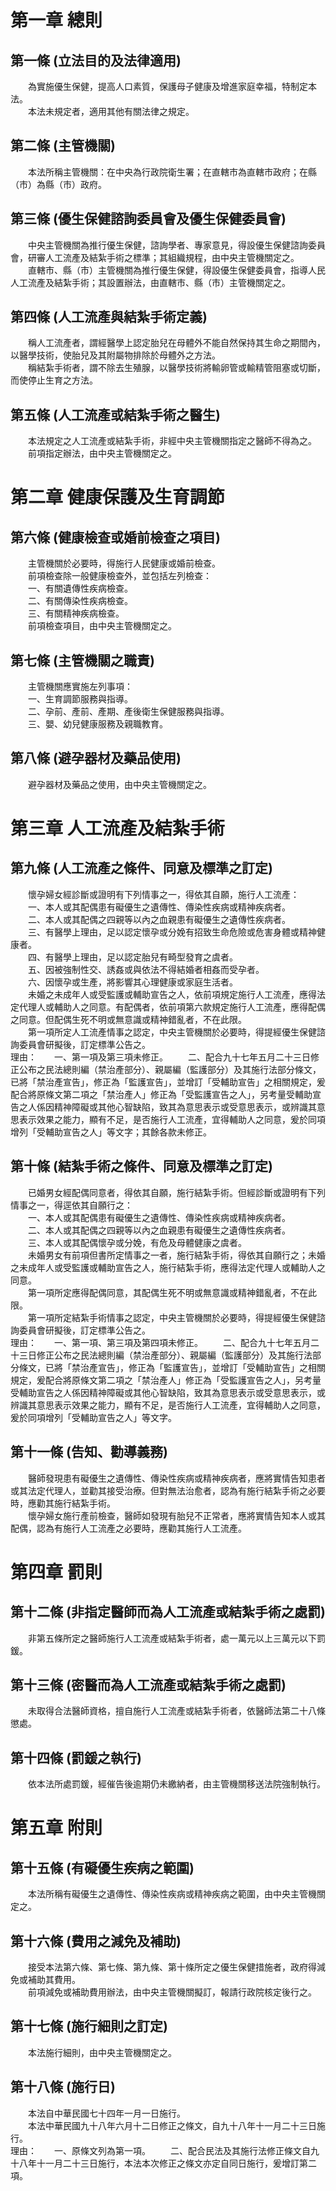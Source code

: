 第一章  總則
============
第一條 (立法目的及法律適用)
---------------------------
　　為實施優生保健，提高人口素質，保護母子健康及增進家庭幸福，特制定本法。  
　　本法未規定者，適用其他有關法律之規定。  


第二條 (主管機關)
-----------------
　　本法所稱主管機關：在中央為行政院衛生署；在直轄市為直轄市政府；在縣（市）為縣（市）政府。  


第三條 (優生保健諮詢委員會及優生保健委員會)
-------------------------------------------
　　中央主管機關為推行優生保健，諮詢學者、專家意見，得設優生保健諮詢委員會，研審人工流產及結紮手術之標準；其組織規程，由中央主管機關定之。  
　　直轄市、縣（市）主管機關為推行優生保健，得設優生保健委員會，指導人民人工流產及結紮手術；其設置辦法，由直轄市、縣（市）主管機關定之。  


第四條 (人工流產與結紮手術定義)
-------------------------------
　　稱人工流產者，謂經醫學上認定胎兒在母體外不能自然保持其生命之期間內，以醫學技術，使胎兒及其附屬物排除於母體外之方法。  
　　稱結紮手術者，謂不除去生殖腺，以醫學技術將輸卵管或輸精管阻塞或切斷，而使停止生育之方法。  


第五條 (人工流產或結紮手術之醫生)
---------------------------------
　　本法規定之人工流產或結紮手術，非經中央主管機關指定之醫師不得為之。  
　　前項指定辦法，由中央主管機關定之。  


第二章  健康保護及生育調節
==========================
第六條 (健康檢查或婚前檢查之項目)
---------------------------------
　　主管機關於必要時，得施行人民健康或婚前檢查。  
　　前項檢查除一般健康檢查外，並包括左列檢查：  
　　一、有關遺傳性疾病檢查。  
　　二、有關傳染性疾病檢查。  
　　三、有關精神疾病檢查。  
　　前項檢查項目，由中央主管機關定之。  


第七條 (主管機關之職責)
-----------------------
　　主管機關應實施左列事項：  
　　一、生育調節服務與指導。  
　　二、孕前、產前、產期、產後衛生保健服務與指導。  
　　三、嬰、幼兒健康服務及親職教育。  


第八條 (避孕器材及藥品使用)
---------------------------
　　避孕器材及藥品之使用，由中央主管機關定之。  


第三章  人工流產及結紮手術
==========================
第九條 (人工流產之條件、同意及標準之訂定)
-----------------------------------------
　　懷孕婦女經診斷或證明有下列情事之一，得依其自願，施行人工流產：  
　　一、本人或其配偶患有礙優生之遺傳性、傳染性疾病或精神疾病者。  
　　二、本人或其配偶之四親等以內之血親患有礙優生之遺傳性疾病者。  
　　三、有醫學上理由，足以認定懷孕或分娩有招致生命危險或危害身體或精神健康者。  
　　四、有醫學上理由，足以認定胎兒有畸型發育之虞者。  
　　五、因被強制性交、誘姦或與依法不得結婚者相姦而受孕者。  
　　六、因懷孕或生產，將影響其心理健康或家庭生活者。  
　　未婚之未成年人或受監護或輔助宣告之人，依前項規定施行人工流產，應得法定代理人或輔助人之同意。有配偶者，依前項第六款規定施行人工流產，應得配偶之同意。但配偶生死不明或無意識或精神錯亂者，不在此限。  
　　第一項所定人工流產情事之認定，中央主管機關於必要時，得提經優生保健諮詢委員會研擬後，訂定標準公告之。  
理由：　　一、第一項及第三項未修正。
　　二、配合九十七年五月二十三日修正公布之民法總則編（禁治產部分）、親屬編（監護部分）及其施行法部分條文，已將「禁治產宣告」，修正為「監護宣告」，並增訂「受輔助宣告」之相關規定，爰配合將原條文第二項之「禁治產人」修正為「受監護宣告之人」，另考量受輔助宣告之人係因精神障礙或其他心智缺陷，致其為意思表示或受意思表示，或辨識其意思表示效果之能力，顯有不足，是否施行人工流產，宜得輔助人之同意，爰於同項增列「受輔助宣告之人」等文字；其餘各款未修正。

第十條 (結紮手術之條件、同意及標準之訂定)
-----------------------------------------
　　已婚男女經配偶同意者，得依其自願，施行結紮手術。但經診斷或證明有下列情事之一，得逕依其自願行之：  
　　一、本人或其配偶患有礙優生之遺傳性、傳染性疾病或精神疾病者。  
　　二、本人或其配偶之四親等以內之血親患有礙優生之遺傳性疾病者。  
　　三、本人或其配偶懷孕或分娩，有危及母體健康之虞者。  
　　未婚男女有前項但書所定情事之一者，施行結紮手術，得依其自願行之；未婚之未成年人或受監護或輔助宣告之人，施行結紮手術，應得法定代理人或輔助人之同意。  
　　第一項所定應得配偶同意，其配偶生死不明或無意識或精神錯亂者，不在此限。  
　　第一項所定結紮手術情事之認定，中央主管機關於必要時，得提經優生保健諮詢委員會研擬後，訂定標準公告之。  
理由：　　一、第一項、第三項及第四項未修正。
　　二、配合九十七年五月二十三日修正公布之民法總則編（禁治產部分）、親屬編（監護部分）及其施行法部分條文，已將「禁治產宣告」，修正為「監護宣告」，並增訂「受輔助宣告」之相關規定，爰配合將原條文第二項之「禁治產人」修正為「受監護宣告之人」，另考量受輔助宣告之人係因精神障礙或其他心智缺陷，致其為意思表示或受意思表示，或辨識其意思表示效果之能力，顯有不足，是否施行人工流產，宜得輔助人之同意，爰於同項增列「受輔助宣告之人」等文字。

第十一條 (告知、勸導義務)
-------------------------
　　醫師發現患有礙優生之遺傳性、傳染性疾病或精神疾病者，應將實情告知患者或其法定代理人，並勸其接受治療。但對無法治愈者，認為有施行結紮手術之必要時，應勸其施行結紮手術。  
　　懷孕婦女施行產前檢查，醫師如發現有胎兒不正常者，應將實情告知本人或其配偶，認為有施行人工流產之必要時，應勸其施行人工流產。  


第四章  罰則
============
第十二條 (非指定醫師而為人工流產或結紮手術之處罰)
-------------------------------------------------
　　非第五條所定之醫師施行人工流產或結紮手術者，處一萬元以上三萬元以下罰鍰。  


第十三條 (密醫而為人工流產或結紮手術之處罰)
-------------------------------------------
　　未取得合法醫師資格，擅自施行人工流產或結紮手術者，依醫師法第二十八條懲處。  


第十四條 (罰鍰之執行)
---------------------
　　依本法所處罰鍰，經催告後逾期仍未繳納者，由主管機關移送法院強制執行。  


第五章  附則
============
第十五條 (有礙優生疾病之範圍)
-----------------------------
　　本法所稱有礙優生之遺傳性、傳染性疾病或精神疾病之範圍，由中央主管機關定之。  


第十六條 (費用之減免及補助)
---------------------------
　　接受本法第六條、第七條、第九條、第十條所定之優生保健措施者，政府得減免或補助其費用。  
　　前項減免或補助費用辦法，由中央主管機關擬訂，報請行政院核定後行之。  


第十七條 (施行細則之訂定)
-------------------------
　　本法施行細則，由中央主管機關定之。  


第十八條 (施行日)
-----------------
　　本法自中華民國七十四年一月一日施行。  
　　本法中華民國九十八年六月十二日修正之條文，自九十八年十一月二十三日施行。  
理由：　　一、原條文列為第一項。
　　二、配合民法及其施行法修正條文自九十八年十一月二十三日施行，本法本次修正之條文亦定自同日施行，爰增訂第二項。